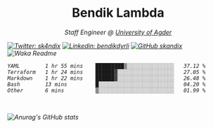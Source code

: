 <h1 align="center"> Bendik Lambda </h1>
<p align="center"><em>Staff Engineer @ <a href="http://www.uia.no">University of Agder</a></p>



[![Twitter: sk4ndix](https://img.shields.io/twitter/follow/sk4ndix?style=social)](https://twitter.com/sk4ndix)
[![Linkedin: bendikdyrli](https://img.shields.io/badge/-bendikdyrli-blue?style=flat-square&logo=Linkedin&logoColor=white&link=https://www.linkedin.com/in/bendikdyrli/)](https://www.linkedin.com/in/bendikdyrli/)
[![GitHub skandix](https://img.shields.io/github/followers/skandix?label=follow&style=social)](https://github.com/skandix)
![Waka Readme](https://github.com/skandix/skandix/workflows/Waka%20Readme/badge.svg)


<!--START_SECTION:waka-->
```text
YAML        1 hr 55 mins    █████████▒░░░░░░░░░░░░░░░   37.12 % 
Terraform   1 hr 24 mins    ██████▓░░░░░░░░░░░░░░░░░░   27.05 % 
Markdown    1 hr 22 mins    ██████▓░░░░░░░░░░░░░░░░░░   26.48 % 
Bash        13 mins         █░░░░░░░░░░░░░░░░░░░░░░░░   04.20 % 
Other       6 mins          ▒░░░░░░░░░░░░░░░░░░░░░░░░   01.99 % 
```
<!--END_SECTION:waka-->

  <br>
  
![Anurag's GitHub stats](https://github-readme-stats.vercel.app/api?username=skandix&show_icons=true&theme=tokyonight)


